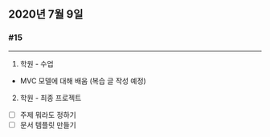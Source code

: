 ## 2020년 7월 9일 
### #15
---
1. 학원 - 수업
* MVC 모델에 대해 배움 (복습 글 작성 예정)

2. 학원 - 최종 프로젝트
- [ ] 주제 뭐라도 정하기
- [ ] 문서 템플릿 만들기

